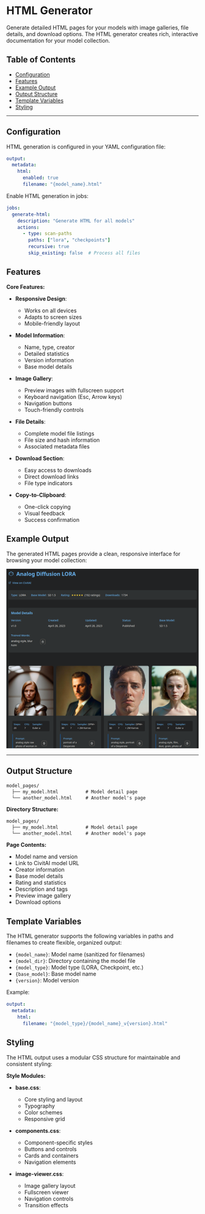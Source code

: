 # HTML Generator

Generate detailed HTML pages for your models with image galleries, file details, and download options. The HTML generator creates rich, interactive documentation for your model collection.

## Table of Contents
- [Configuration](#configuration)
- [Features](#features)
- [Example Output](#example-output)
- [Output Structure](#output-structure)
- [Template Variables](#template-variables)
- [Styling](#styling)

---

## Configuration

HTML generation is configured in your YAML configuration file:

```yaml
output:
  metadata:
    html:
      enabled: true
      filename: "{model_name}.html"
```

Enable HTML generation in jobs:

```yaml
jobs:
  generate-html:
    description: "Generate HTML for all models"
    actions:
      - type: scan-paths
        paths: ["lora", "checkpoints"]
        recursive: true
        skip_existing: false  # Process all files
```

## Features

**Core Features:**
- **Responsive Design**:
  - Works on all devices
  - Adapts to screen sizes
  - Mobile-friendly layout

- **Model Information**:
  - Name, type, creator
  - Detailed statistics
  - Version information
  - Base model details

- **Image Gallery**:
  - Preview images with fullscreen support
  - Keyboard navigation (Esc, Arrow keys)
  - Navigation buttons
  - Touch-friendly controls

- **File Details**:
  - Complete model file listings
  - File size and hash information
  - Associated metadata files

- **Download Section**:
  - Easy access to downloads
  - Direct download links
  - File type indicators

- **Copy-to-Clipboard**:
  - One-click copying
  - Visual feedback
  - Success confirmation

## Example Output

The generated HTML pages provide a clean, responsive interface for browsing your model collection:

![HTML Generator Example](html_export_example.png)

---

## Output Structure

```
model_pages/
  ├── my_model.html          # Model detail page
  └── another_model.html     # Another model's page
```

**Directory Structure:**
```
model_pages/
  ├── my_model.html          # Model detail page
  └── another_model.html     # Another model's page
```

**Page Contents:**
- Model name and version
- Link to CivitAI model URL
- Creator information
- Base model details
- Rating and statistics
- Description and tags
- Preview image gallery
- Download options

## Template Variables

The HTML generator supports the following variables in paths and filenames to create flexible, organized output:
- `{model_name}`: Model name (sanitized for filenames)
- `{model_dir}`: Directory containing the model file
- `{model_type}`: Model type (LORA, Checkpoint, etc.)
- `{base_model}`: Base model name
- `{version}`: Model version

Example:
```yaml
output:
  metadata:
    html:
      filename: "{model_type}/{model_name}_v{version}.html"
```

## Styling

The HTML output uses a modular CSS structure for maintainable and consistent styling:

**Style Modules:**
- **base.css**:
  - Core styling and layout
  - Typography
  - Color schemes
  - Responsive grid

- **components.css**:
  - Component-specific styles
  - Buttons and controls
  - Cards and containers
  - Navigation elements

- **image-viewer.css**:
  - Image gallery layout
  - Fullscreen viewer
  - Navigation controls
  - Transition effects
